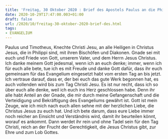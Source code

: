 ```yaml
---
title: 'Freitag, 30 Oktober 2020 : Brief des Apostels Paulus an die Philipper 1,1-11.'
date: 2020-10-29T17:47:00.003+01:00
draft: false
url: /2020/10/freitag-30-oktober-2020-brief-des.html
tags: 
- EVANGELIUM
---
```


Paulus und Timotheus, Knechte Christi Jesu, an alle Heiligen in Christus Jesus, die in Philippi sind, mit ihren Bischöfen und Diakonen. Gnade sei mit euch und Friede von Gott, unserem Vater, und dem Herrn Jesus Christus. Ich danke meinem Gott jedesmal, wenn ich an euch denke; immer, wenn ich für euch alle bete, tue ich es mit Freude und danke Gott dafür, dass ihr euch gemeinsam für das Evangelium eingesetzt habt vom ersten Tag an bis jetzt. Ich vertraue darauf, dass er, der bei euch das gute Werk begonnen hat, es auch vollenden wird bis zum Tag Christi Jesu. Es ist nur recht, dass ich so über euch alle denke, weil ich euch ins Herz geschlossen habe. Denn ihr alle habt Anteil an der Gnade, die mir durch meine Gefangenschaft und die Verteidigung und Bekräftigung des Evangeliums gewährt ist. Gott ist mein Zeuge, wie ich mich nach euch allen sehne mit der herzlichen Liebe, die Christus Jesus zu euch hat. Und ich bete darum, dass eure Liebe immer noch reicher an Einsicht und Verständnis wird, damit ihr beurteilen könnt, worauf es ankommt. Dann werdet ihr rein und ohne Tadel sein für den Tag Christi, reich an der Frucht der Gerechtigkeit, die Jesus Christus gibt, zur Ehre und zum Lob Gottes.